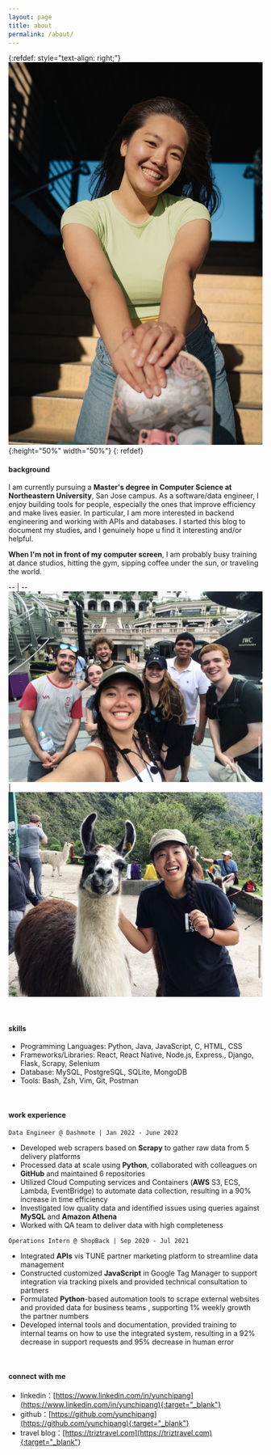```yaml
---
layout: page
title: about
permalink: /about/
---
```

{:refdef: style="text-align: right;"}
![](/assets/images/DSC01597.jpg){:height="50%" width="50%"}
{: refdef}

#### **background**

I am currently pursuing a **Master's degree in Computer Science at Northeastern University**, San Jose campus. As a software/data engineer, I enjoy building tools for people, especially the ones that improve efficiency and make lives easier. In particular, I am more interested in backend engineering and working with APIs and databases. I started this blog to document my studies, and I genuinely hope u find it interesting and/or helpful.

**When I'm not in front of my computer screen**, I am probably busy training at dance studios, hitting the gym, sipping coffee under the sun, or traveling the world.

 -- | --
![](/assets/images/walking_tour.jpg)  |  ![](/assets/images/with_llama.jpg)

<br/>

#### **skills**

- Programming Languages: Python, Java, JavaScript, C, HTML, CSS
- Frameworks/Libraries: React, React Native, Node.js, Express., Django, Flask, Scrapy, Selenium
- Database: MySQL, PostgreSQL, SQLite, MongoDB
- Tools: Bash, Zsh, Vim, Git, Postman

<br/>

#### **work experience**

```
Data Engineer @ Dashmote | Jan 2022 - June 2022
```

* Developed web scrapers based on **Scrapy** to gather raw data from 5 delivery platforms
* Processed data at scale using **Python**, collaborated with colleagues on **GitHub** and maintained 6 repositories
* Utilized Cloud Computing services and Containers (**AWS** S3, ECS, Lambda, EventBridge) to automate data
collection, resulting in a 90% increase in time efficiency
* Investigated low quality data and identified issues using queries against **MySQL** and **Amazon Athena**
* Worked with QA team to deliver data with high completeness

```
Operations Intern @ ShopBack | Sep 2020 - Jul 2021
```

- Integrated **APIs** vis TUNE partner marketing platform to streamline data management
- Constructed customized **JavaScript** in Google Tag Manager to support integration via tracking pixels and provided technical consultation to partners
- Formulated **Python**-based automation tools to scrape external websites and provided data for business teams , supporting 1% weekly growth the partner numbers
- Developed internal tools and documentation, provided training to internal teams on how to use the integrated system, resulting in a 92% decrease in support requests and 95% decrease in human error

<br/>

#### **connect with me**

- linkedin：[https://www.linkedin.com/in/yunchipang](https://www.linkedin.com/in/yunchipang){:target="_blank"}
- github：[https://github.com/yunchipang](https://github.com/yunchipang){:target="_blank"}
- travel blog：[https://triztravel.com](https://triztravel.com){:target="_blank"}